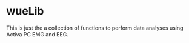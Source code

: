 # wueLib

This is just the a collection of functions to perform data analyses using Activa PC EMG and EEG.

